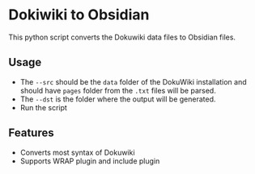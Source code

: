 # Dokiwiki to Obsidian

This python script converts the Dokuwiki data files to Obsidian files.

## Usage
- The `--src` should be the `data` folder of the DokuWiki installation and should have `pages` folder from the `.txt` files will be parsed.
- The `--dst` is the folder where the output will be generated.
- Run the script

## Features
- Converts most syntax of Dokuwiki
- Supports WRAP plugin and include plugin